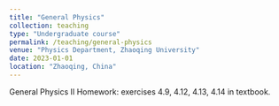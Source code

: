 ```yaml
---
title: "General Physics"
collection: teaching
type: "Undergraduate course"
permalink: /teaching/general-physics
venue: "Physics Department, Zhaoqing University"
date: 2023-01-01
location: "Zhaoqing, China"
---
```


General Physics II Homework: exercises 4.9, 4.12, 4.13, 4.14 in textbook.
